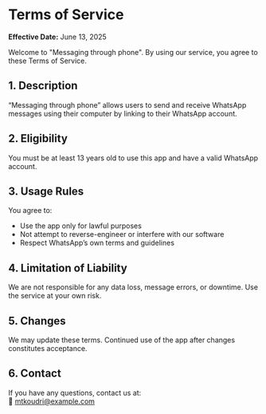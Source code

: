 # Terms of Service

**Effective Date:** June 13, 2025

Welcome to "Messaging through phone". By using our service, you agree to these Terms of Service.

## 1. Description
“Messaging through phone” allows users to send and receive WhatsApp messages using their computer by linking to their WhatsApp account.

## 2. Eligibility
You must be at least 13 years old to use this app and have a valid WhatsApp account.

## 3. Usage Rules
You agree to:
- Use the app only for lawful purposes
- Not attempt to reverse-engineer or interfere with our software
- Respect WhatsApp’s own terms and guidelines

## 4. Limitation of Liability
We are not responsible for any data loss, message errors, or downtime. Use the service at your own risk.

## 5. Changes
We may update these terms. Continued use of the app after changes constitutes acceptance.

## 6. Contact
If you have any questions, contact us at:  
📧 mtkoudri@example.com
